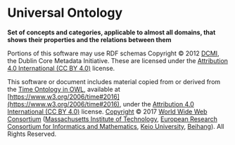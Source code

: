 # Universal Ontology
**Set of concepts and categories, applicable to almost all domains, that shows their properties and the relations between them**

Portions of this software may use RDF schemas Copyright © 2012 [DCMI](http://dublincore.org/), the Dublin Core Metadata Initiative. These are licensed under the [Attribution 4.0 International (CC BY 4.0)](https://creativecommons.org/licenses/by/4.0/) license.

This software or document includes material copied from or derived from the [Time Ontology in OWL](https://www.w3.org/TR/owl-time/), available at [https://www.w3.org/2006/time#2016](https://www.w3.org/2006/time#2016), under the [Attribution 4.0 International (CC BY 4.0)](https://creativecommons.org/licenses/by/4.0/) license.
[Copyright](http://www.w3.org/Consortium/Legal/ipr-notice) © 2017 [World Wide Web Consortium](http://www.w3.org/) ([Massachusetts Institute of Technology](http://www.lcs.mit.edu/), [European Research Consortium for Informatics and Mathematics](http://www.ercim.org/), [Keio University](http://www.keio.ac.jp/), [Beihang](http://ev.buaa.edu.cn/)). All Rights Reserved.
